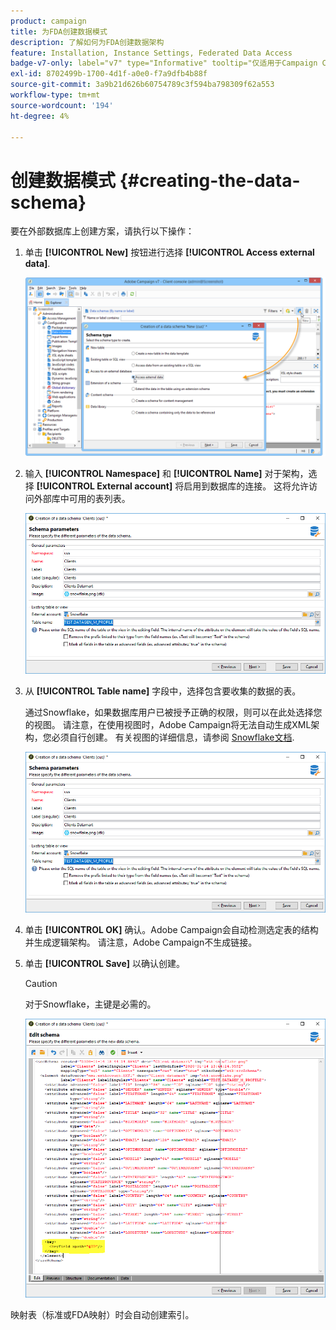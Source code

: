 ```yaml
---
product: campaign
title: 为FDA创建数据模式
description: 了解如何为FDA创建数据架构
feature: Installation, Instance Settings, Federated Data Access
badge-v7-only: label="v7" type="Informative" tooltip="仅适用于Campaign Classicv7"
exl-id: 8702499b-1700-4d1f-a0e0-f7a9dfb4b88f
source-git-commit: 3a9b21d626b60754789c3f594ba798309f62a553
workflow-type: tm+mt
source-wordcount: '194'
ht-degree: 4%

---
```


# 创建数据模式 {#creating-the-data-schema}



要在外部数据库上创建方案，请执行以下操作：

1. 单击 **[!UICONTROL New]** 按钮进行选择 **[!UICONTROL Access external data]**.

   ![](assets/wf_new_schema_fda.png)

1. 输入 **[!UICONTROL Namespace]** 和  **[!UICONTROL Name]** 对于架构，选择 **[!UICONTROL External account]** 将启用到数据库的连接。 这将允许访问外部库中可用的表列表。

   ![](assets/wf_new_schema_select_table_fda.png)

1. 从 **[!UICONTROL Table name]** 字段中，选择包含要收集的数据的表。

   通过Snowflake，如果数据库用户已被授予正确的权限，则可以在此处选择您的视图。 请注意，在使用视图时，Adobe Campaign将无法自动生成XML架构，您必须自行创建。 有关视图的详细信息，请参阅 [Snowflake文档](https://docs.snowflake.com/en/user-guide/views-introduction.html).

   ![](assets/wf_new_schema_select_table_fda.png)

1. 单击 **[!UICONTROL OK]** 确认。Adobe Campaign会自动检测选定表的结构并生成逻辑架构。 请注意，Adobe Campaign不生成链接。

1. 单击 **[!UICONTROL Save]** 以确认创建。

   >[!CAUTION]
   >
   >对于Snowflake，主键是必需的。

   ![](assets/wf_new_schema_generate_fda.png)

映射表（标准或FDA映射）时会自动创建索引。
